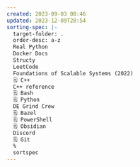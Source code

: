 ```yaml
---
created: 2023-09-03 08:46
updated: 2023-12-09T20:54
sorting-spec: |-
  target-folder: .
  order-desc: a-z
  Real Python
  Docker Docs
  Structy
  LeetCode
  Foundations of Scalable Systems (2022) 
  🗒️ C++
  C++ reference
  🗒️ Bash
  🗒️ Python
  DE Grind Crew
  🗒️ Bazel
  🗒️ PowerShell
  🗒️ Obsidian
  Discord
  🗒️ Git
  %
  sortspec
---
```

